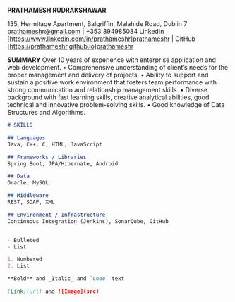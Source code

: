 

**PRATHAMESH RUDRAKSHAWAR**

135, Hermitage Apartment, Balgriffin, Malahide Road, Dublin 7 
prathameshr@gmail.com | +353 894985084
LinkedIn [https://www.linkedin.com/in/prathameshr]prathameshr | GitHub [https://prathameshr.github.io]prathameshr

**SUMMARY**
Over 10 years of experience with enterprise application and web development.
•	Comprehensive understanding of client’s needs for the proper management and delivery of projects.
•	Ability to support and sustain a positive work environment that fosters team performance with strong communication and relationship management skills.
•	Diverse background with fast learning skills, creative analytical abilities, good technical and innovative problem-solving skills.
•	Good knowledge of Data Structures and Algorithms.


```markdown
# SKILLS

## Languages
Java, C++, C, HTML, JavaScript

## Frameworks / Libraries
Spring Boot, JPA/Hibernate, Android

## Data
Oracle, MySQL

## Middleware
REST, SOAP, XML

## Environment / Infrastructure
Continuous Integration (Jenkins), SonarQube, GitHub


- Bulleted
- List

1. Numbered
2. List

**Bold** and _Italic_ and `Code` text

[Link](url) and ![Image](src)
```
